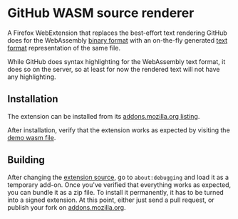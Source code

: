 # GitHub WASM source renderer

A Firefox WebExtension that replaces the best-effort text rendering GitHub does for the WebAssembly [binary format](http://webassembly.github.io/spec/core/binary/index.html) with an on-the-fly generated [text format](http://webassembly.github.io/spec/core/text/index.html) representation of the same file.

While GitHub does syntax highlighting for the WebAssembly text format, it does so on the server, so at least for now the rendered text will not have any highlighting.

## Installation

The extension can be installed from its [addons.mozilla.org listing](https://addons.mozilla.org/en-US/firefox/addon/github-wasm-source-renderer/).

After installation, verify that the extension works as expected by visiting the [demo wasm file](demo/add-two.wasm).

## Building

After changing the [extension source](src/), go to `about:debugging` and load it as a temporary add-on. Once you've verified that everything works as expected, you can bundle it as a zip file. To install it permanently, it has to be turned into a signed extension. At this point, either just send a pull request, or publish your fork on [addons.mozilla.org](https://addons.mozilla.org).
